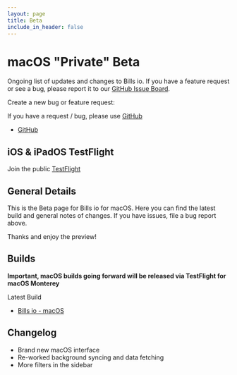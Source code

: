 ```yaml
---
layout: page
title: Beta
include_in_header: false
---
```


# macOS "Private" Beta

Ongoing list of updates and changes to Bills io. If you have a feature request or see a bug, please report it to our [GitHub Issue Board](https://github.com/studioember/billsio.app/issues).

Create a new bug or feature request:

If you have a request / bug, please use [GitHub](https://github.com/studioember/billsio.app/issues/new)

- [GitHub](https://github.com/studioember/billsio.app/issues/new)

## iOS &  iPadOS TestFlight

Join the public [TestFlight](https://testflight.apple.com/join/3v2BZlrx)

## General Details

This is the Beta page for Bills io for macOS. Here you can find the latest build and general notes of changes. If you have issues, file a bug report above.

Thanks and enjoy the preview!

## Builds

**Important, macOS builds going forward will be released via TestFlight for macOS Monterey**

Latest Build

- [Bills io - macOS](https://f001.backblazeb2.com/file/Studio-Ember/applications/billsio/macOS/latest.zip)

## Changelog

- Brand new macOS interface
- Re-worked background syncing and data fetching
- More filters in the sidebar